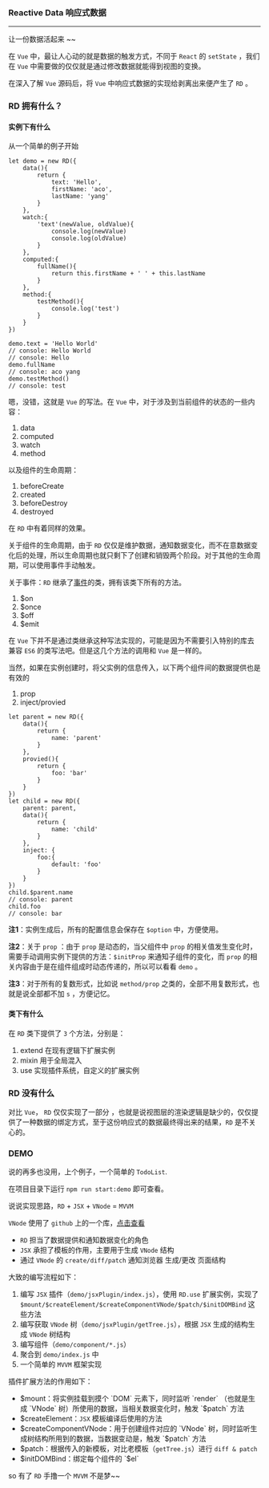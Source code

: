### Reactive Data 响应式数据

---

让一份数据活起来 ~~

在 `Vue` 中，最让人心动的就是数据的触发方式，不同于 `React` 的 `setState` ，我们在 `Vue` 中需要做的仅仅就是通过修改数据就能得到视图的变换。

在深入了解 `Vue` 源码后，将 `Vue` 中响应式数据的实现给剥离出来便产生了 `RD` 。

### RD 拥有什么？

#### 实例下有什么

从一个简单的例子开始

```
let demo = new RD({
    data(){
        return {
            text: 'Hello',
            firstName: 'aco',
            lastName: 'yang'
        }
    },
    watch:{
        'text'(newValue, oldValue){
            console.log(newValue)
            console.log(oldValue)
        }
    },
    computed:{
        fullName(){
            return this.firstName + ' ' + this.lastName
        }
    },
    method:{
        testMethod(){
            console.log('test')
        }
    }
})

demo.text = 'Hello World'
// console: Hello World
// console: Hello
demo.fullName
// console: aco yang
demo.testMethod()
// console: test
```

嗯，没错，这就是 `Vue` 的写法。在 `Vue` 中，对于涉及到当前组件的状态的一些内容：

1. data
2. computed
3. watch
4. method

以及组件的生命周期：

1. beforeCreate
2. created
3. beforeDestroy
4. destroyed

在 `RD` 中有着同样的效果。

关于组件的生命周期，由于 `RD` 仅仅是维护数据，通知数据变化，而不在意数据变化后的处理，所以生命周期也就只剩下了创建和销毁两个阶段。对于其他的生命周期，可以使用事件手动触发。

关于事件：`RD` 继承了[事件](https://github.com/acccco/RD/blob/master/src/toolbox/Event.js)的类，拥有该类下所有的方法。

1. $on
2. $once
3. $off
4. $emit

在 `Vue` 下并不是通过类继承这种写法实现的，可能是因为不需要引入特别的库去兼容 `ES6` 的类写法吧。但是这几个方法的调用和 `Vue` 是一样的。

当然，如果在实例创建时，将父实例的信息传入，以下两个组件间的数据提供也是有效的

1. prop
2. inject/provied

```
let parent = new RD({
    data(){
        return {
            name: 'parent'
        }
    },
    provied(){
        return {
            foo: 'bar'
        }
    }
})
let child = new RD({
    parent: parent,
    data(){
        return {
            name: 'child'
        }
    },
    inject: {
        foo:{
            default: 'foo'
        }
    }
})
child.$parent.name
// console: parent
child.foo
// console: bar
```

**注1**：实例生成后，所有的配置信息会保存在 `$option` 中，方便使用。

**注2**：关于 `prop` ：由于 `prop` 是动态的，当父组件中 `prop` 的相关值发生变化时，需要手动调用实例下提供的方法：`$initProp` 来通知子组件的变化，而 `prop` 的相关内容由于是在组件组成时动态传递的，所以可以看看 `demo` 。

**注3**：对于所有的复数形式，比如说 `method/prop` 之类的，全部不用复数形式，也就是说全部都不加 `s` ，方便记忆。

#### 类下有什么

在 `RD` 类下提供了 `3` 个方法，分别是：

1. extend 在现有逻辑下扩展实例
2. mixin  用于全局混入
3. use    实现插件系统，自定义的扩展实例

### RD 没有什么

对比 `Vue`， `RD` 仅仅实现了一部分 ，也就是说视图层的渲染逻辑是缺少的，仅仅提供了一种数据的绑定方式，至于这份响应式的数据最终得出来的结果，`RD` 是不关心的。

### DEMO

说的再多也没用，上个例子，一个简单的 `TodoList`.

在项目目录下运行 `npm run start:demo` 即可查看。

说说实现思路，`RD` + `JSX` + `VNode` = `MVVM`

`VNode` 使用了 `github` 上的一个库，[点击查看](https://github.com/Matt-Esch/virtual-dom)

- `RD` 担当了数据提供和通知数据变化的角色
- `JSX` 承担了模板的作用，主要用于生成 `VNode` 结构
- 通过 `VNode` 的 `create/diff/patch` 通知浏览器 生成/更改 页面结构

大致的编写流程如下：

1. 编写 `JSX` 插件（`demo/jsxPlugin/index.js`），使用 `RD.use` 扩展实例，实现了 `$mount/$createElement/$createComponentVNode/$patch/$initDOMBind` 这些方法
2. 编写获取 `VNode` 树（`demo/jsxPlugin/getTree.js`），根据 `JSX` 生成的结构生成 `VNode` 树结构
3. 编写组件（`demo/component/*.js`）
4. 聚合到 `demo/index.js` 中
5. 一个简单的 `MVVM` 框架实现

插件扩展方法的作用如下：

- $mount：将实例挂载到摸个 `DOM` 元素下，同时监听 `render` （也就是生成 `VNode` 树）所使用的数据，当相关数据变化时，触发 `$patch` 方法
- $createElement：`JSX` 模板编译后使用的方法
- $createComponentVNode：用于创建组件对应的 `VNode` 树，同时监听生成树结构所用到的数据，当数据变动是，触发 `$patch` 方法
- $patch：根据传入的新模板，对比老模板（`getTree.js`）进行 `diff & patch`
- $initDOMBind：绑定每个组件的 `$el`

so 有了 `RD` 手撸一个 `MVVM` 不是梦~~